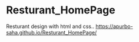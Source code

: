 # Resturant_HomePage
Resturant design with html and css..
https://apurbo-saha.github.io/Resturant_HomePage/
